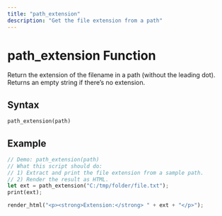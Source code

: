 ```yaml
---
title: "path_extension"
description: "Get the file extension from a path"
---
```


# path_extension Function

Return the extension of the filename in a path (without the leading dot). Returns an empty string if there’s no extension.

## Syntax

```rust
path_extension(path)
```

## Example

```rust
// Demo: path_extension(path)
// What this script should do:
// 1) Extract and print the file extension from a sample path.
// 2) Render the result as HTML.
let ext = path_extension("C:/tmp/folder/file.txt");
print(ext);

render_html("<p><strong>Extension:</strong> " + ext + "</p>");
```
